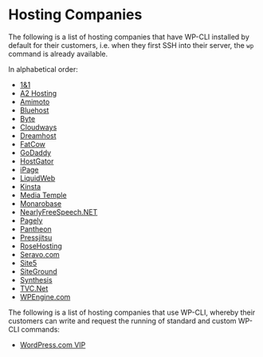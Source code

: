 # Hosting Companies

The following is a list of hosting companies that have WP-CLI installed by default for their customers, i.e. when they first SSH into their server, the `wp` command is already available.

In alphabetical order:

* [1&1](http://1and1.com/)
* [A2 Hosting](https://www.a2hosting.com/)
* [Amimoto](http://megumi-cloud.com/)
* [Bluehost](http://www.bluehost.com/)
* [Byte](https://www.byte.nl)
* [Cloudways](http://cloudways.com)
* [Dreamhost](http://dreamhost.com)
* [FatCow](http://www.fatcow.com/wordpress-hosting/)
* [GoDaddy](https://www.godaddy.com/help/accessing-wp-cli-on-your-managed-wordpress-account-12066)
* [HostGator](http://www.hostgator.com)
* [iPage](http://www.ipage.com/ipage/index.html)
* [LiquidWeb](https://liquidweb.com/wordpress)
* [Kinsta](https://kinsta.com)
* [Media Temple](http://mediatemple.net)
* [Monarobase](https://monarobase.net/wordpress)
* [NearlyFreeSpeech.NET](https://www.nearlyfreespeech.net/)
* [Pagely](https://pagely.com/)
* [Pantheon](https://pantheon.io)
* [Pressjitsu](https://pressjitsu.com)
* [RoseHosting](https://www.rosehosting.com)
* [Seravo.com](https://seravo.com)
* [Site5](http://www.site5.com/)
* [SiteGround](http://www.siteground.com/)
* [Synthesis](http://websynthesis.com/)
* [TVC.Net](http://TVC.Net/)
* [WPEngine.com](http://wpengine.com)

The following is a list of hosting companies that use WP-CLI, whereby their customers can write and request the running of standard and custom WP-CLI commands:

* [WordPress.com VIP](http://vip.wordpress.com/)
